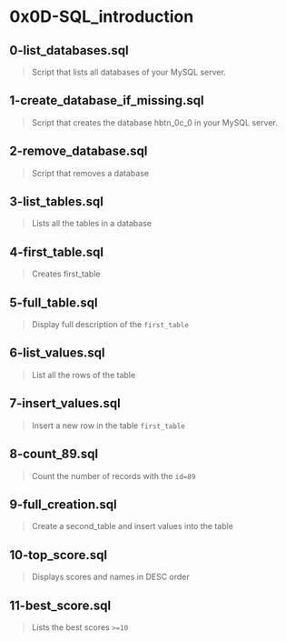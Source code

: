 # 0x0D-SQL_introduction 

## 0-list_databases.sql
> Script that lists all databases of your MySQL server.

## 1-create_database_if_missing.sql
> Script that creates the database hbtn_0c_0 in your MySQL server.

## 2-remove_database.sql
> Script that removes a database

## 3-list_tables.sql
> Lists all the tables in a database

## 4-first_table.sql
> Creates first_table

## 5-full_table.sql
> Display full description of the `first_table`

## 6-list_values.sql
> List all the rows of the table

## 7-insert_values.sql
> Insert a new row in the table `first_table`

## 8-count_89.sql
> Count the number of records with the `id=89`

## 9-full_creation.sql
> Create a second_table and insert values into the table

## 10-top_score.sql
> Displays scores and names in DESC order

## 11-best_score.sql
> Lists the best scores `>=10`
